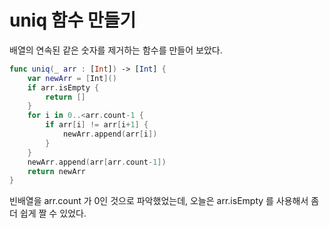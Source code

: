 # uniq 함수 만들기


배열의 연속된 같은 숫자를 제거하는 함수를 만들어 보았다.
```swift
func uniq(_ arr : [Int]) -> [Int] {
    var newArr = [Int]()
    if arr.isEmpty {
        return []
    }
    for i in 0..<arr.count-1 {
        if arr[i] != arr[i+1] {
            newArr.append(arr[i])
        }
    }
    newArr.append(arr[arr.count-1])
    return newArr
}
```

빈배열을 arr.count 가 0인 것으로 파악했었는데,
오늘은 arr.isEmpty 를 사용해서 좀 더 쉽게 짤 수 있었다.
